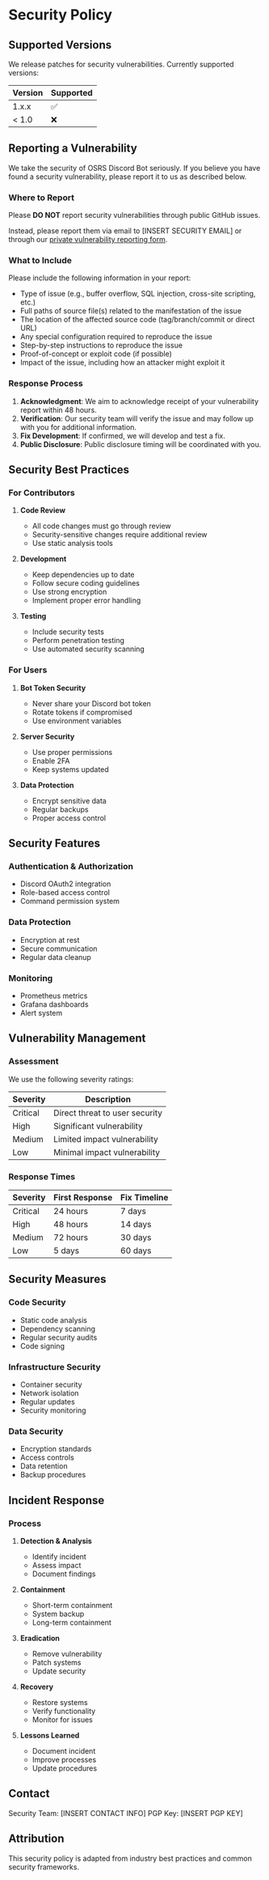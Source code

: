 # Security Policy

## Supported Versions

We release patches for security vulnerabilities. Currently supported versions:

| Version | Supported          |
| ------- | ------------------ |
| 1.x.x   | :white_check_mark: |
| < 1.0   | :x:                |

## Reporting a Vulnerability

We take the security of OSRS Discord Bot seriously. If you believe you have found a security vulnerability, please report it to us as described below.

### Where to Report

Please **DO NOT** report security vulnerabilities through public GitHub issues.

Instead, please report them via email to [INSERT SECURITY EMAIL] or through our [private vulnerability reporting form](link-to-form).

### What to Include

Please include the following information in your report:

- Type of issue (e.g., buffer overflow, SQL injection, cross-site scripting, etc.)
- Full paths of source file(s) related to the manifestation of the issue
- The location of the affected source code (tag/branch/commit or direct URL)
- Any special configuration required to reproduce the issue
- Step-by-step instructions to reproduce the issue
- Proof-of-concept or exploit code (if possible)
- Impact of the issue, including how an attacker might exploit it

### Response Process

1. **Acknowledgment**: We aim to acknowledge receipt of your vulnerability report within 48 hours.
2. **Verification**: Our security team will verify the issue and may follow up with you for additional information.
3. **Fix Development**: If confirmed, we will develop and test a fix.
4. **Public Disclosure**: Public disclosure timing will be coordinated with you.

## Security Best Practices

### For Contributors

1. **Code Review**
   - All code changes must go through review
   - Security-sensitive changes require additional review
   - Use static analysis tools

2. **Development**
   - Keep dependencies up to date
   - Follow secure coding guidelines
   - Use strong encryption
   - Implement proper error handling

3. **Testing**
   - Include security tests
   - Perform penetration testing
   - Use automated security scanning

### For Users

1. **Bot Token Security**
   - Never share your Discord bot token
   - Rotate tokens if compromised
   - Use environment variables

2. **Server Security**
   - Use proper permissions
   - Enable 2FA
   - Keep systems updated

3. **Data Protection**
   - Encrypt sensitive data
   - Regular backups
   - Proper access control

## Security Features

### Authentication & Authorization

- Discord OAuth2 integration
- Role-based access control
- Command permission system

### Data Protection

- Encryption at rest
- Secure communication
- Regular data cleanup

### Monitoring

- Prometheus metrics
- Grafana dashboards
- Alert system

## Vulnerability Management

### Assessment

We use the following severity ratings:

| Severity | Description                    |
| -------- | ------------------------------ |
| Critical | Direct threat to user security |
| High     | Significant vulnerability      |
| Medium   | Limited impact vulnerability   |
| Low      | Minimal impact vulnerability   |

### Response Times

| Severity | First Response | Fix Timeline |
| -------- | -------------- | ------------ |
| Critical | 24 hours       | 7 days       |
| High     | 48 hours       | 14 days      |
| Medium   | 72 hours       | 30 days      |
| Low      | 5 days         | 60 days      |

## Security Measures

### Code Security

- Static code analysis
- Dependency scanning
- Regular security audits
- Code signing

### Infrastructure Security

- Container security
- Network isolation
- Regular updates
- Security monitoring

### Data Security

- Encryption standards
- Access controls
- Data retention
- Backup procedures

## Incident Response

### Process

1. **Detection & Analysis**
   - Identify incident
   - Assess impact
   - Document findings

2. **Containment**
   - Short-term containment
   - System backup
   - Long-term containment

3. **Eradication**
   - Remove vulnerability
   - Patch systems
   - Update security

4. **Recovery**
   - Restore systems
   - Verify functionality
   - Monitor for issues

5. **Lessons Learned**
   - Document incident
   - Improve processes
   - Update procedures

## Contact

Security Team: [INSERT CONTACT INFO]
PGP Key: [INSERT PGP KEY]

## Attribution

This security policy is adapted from industry best practices and common security frameworks.

